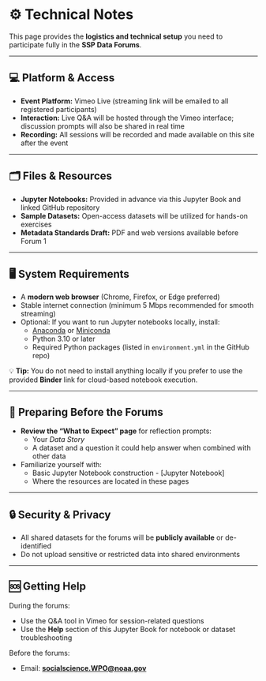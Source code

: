 # ⚙️ Technical Notes

This page provides the **logistics and technical setup** you need to participate fully in the **SSP Data Forums**.

---

## 💻 Platform & Access
- **Event Platform:** Vimeo Live (streaming link will be emailed to all registered participants)  
- **Interaction:** Live Q&A will be hosted through the Vimeo interface; discussion prompts will also be shared in real time
- **Recording:** All sessions will be recorded and made available on this site after the event

---

## 🗂 Files & Resources
- **Jupyter Notebooks:** Provided in advance via this Jupyter Book and linked GitHub repository
- **Sample Datasets:** Open-access datasets will be utilized for hands-on exercises
- **Metadata Standards Draft:** PDF and web versions available before Forum 1

---

## 🖥 System Requirements
- A **modern web browser** (Chrome, Firefox, or Edge preferred)
- Stable internet connection (minimum 5 Mbps recommended for smooth streaming)
- Optional: If you want to run Jupyter notebooks locally, install:
  - [Anaconda](https://www.anaconda.com/download) or [Miniconda](https://docs.conda.io/en/latest/miniconda.html)
  - Python 3.10 or later
  - Required Python packages (listed in `environment.yml` in the GitHub repo)

💡 **Tip:** You do not need to install anything locally if you prefer to use the provided **Binder** link for cloud-based notebook execution.

---

## 🧩 Preparing Before the Forums
- **Review the “What to Expect” page** for reflection prompts:
  - Your *Data Story*
  - A dataset and a question it could help answer when combined with other data
- Familiarize yourself with:
  - Basic Jupyter Notebook construction - [Jupyter Notebook]
  - Where the resources are located in these pages

---

## 🔒 Security & Privacy
- All shared datasets for the forums will be **publicly available** or de-identified
- Do not upload sensitive or restricted data into shared environments

---

## 🆘 Getting Help
During the forums:
- Use the Q&A tool in Vimeo for session-related questions
- Use the **Help** section of this Jupyter Book for notebook or dataset troubleshooting

Before the forums:
- Email: **[socialscience.WPO@noaa.gov](mailto:socialscience.WPOP@noaa.gov)**
